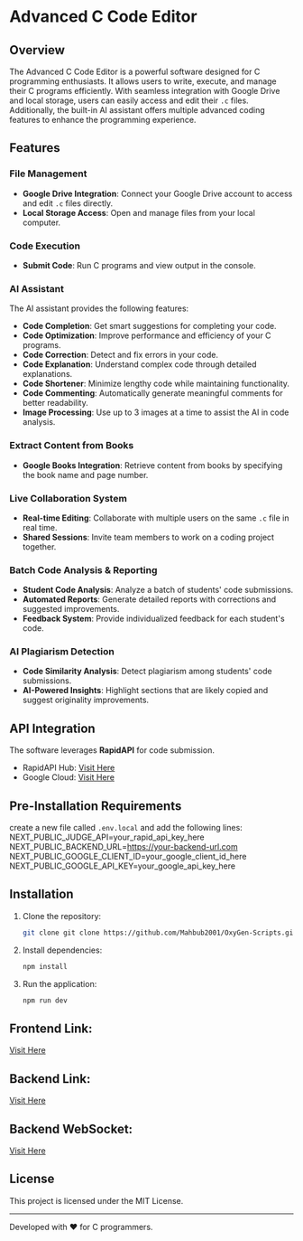 # Advanced C Code Editor

## Overview
The Advanced C Code Editor is a powerful software designed for C programming enthusiasts. It allows users to write, execute, and manage their C programs efficiently. With seamless integration with Google Drive and local storage, users can easily access and edit their `.c` files. Additionally, the built-in AI assistant offers multiple advanced coding features to enhance the programming experience.

## Features
### File Management
- **Google Drive Integration**: Connect your Google Drive account to access and edit `.c` files directly.
- **Local Storage Access**: Open and manage files from your local computer.

### Code Execution
- **Submit Code**: Run C programs and view output in the console.

### AI Assistant
The AI assistant provides the following features:
- **Code Completion**: Get smart suggestions for completing your code.
- **Code Optimization**: Improve performance and efficiency of your C programs.
- **Code Correction**: Detect and fix errors in your code.
- **Code Explanation**: Understand complex code through detailed explanations.
- **Code Shortener**: Minimize lengthy code while maintaining functionality.
- **Code Commenting**: Automatically generate meaningful comments for better readability.
- **Image Processing**: Use up to 3 images at a time to assist the AI in code analysis.

### Extract Content from Books
- **Google Books Integration**: Retrieve content from books by specifying the book name and page number.

### Live Collaboration System
- **Real-time Editing**: Collaborate with multiple users on the same `.c` file in real time.
- **Shared Sessions**: Invite team members to work on a coding project together.

### Batch Code Analysis & Reporting
- **Student Code Analysis**: Analyze a batch of students' code submissions.
- **Automated Reports**: Generate detailed reports with corrections and suggested improvements.
- **Feedback System**: Provide individualized feedback for each student's code.

### AI Plagiarism Detection
- **Code Similarity Analysis**: Detect plagiarism among students' code submissions.
- **AI-Powered Insights**: Highlight sections that are likely copied and suggest originality improvements.

## API Integration
The software leverages **RapidAPI** for code submission.
- RapidAPI Hub: [Visit Here](https://rapidapi.com/hub)
- Google Cloud: [Visit Here](https://cloud.google.com/)

## Pre-Installation Requirements

create a new file called `.env.local` and add the following lines:
NEXT_PUBLIC_JUDGE_API=your_rapid_api_key_here
NEXT_PUBLIC_BACKEND_URL=https://your-backend-url.com
NEXT_PUBLIC_GOOGLE_CLIENT_ID=your_google_client_id_here
NEXT_PUBLIC_GOOGLE_API_KEY=your_google_api_key_here


## Installation
1. Clone the repository:
   ```sh
   git clone git clone https://github.com/Mahbub2001/OxyGen-Scripts.git
   ```
2. Install dependencies:
   ```sh
   npm install
   ```
3. Run the application:
   ```sh
   npm run dev
   ```

## Frontend Link:
[Visit Here](https://github.com/Mahbub2001/OxyGen-Scripts)
## Backend Link:
[Visit Here](https://github.com/Mahbub2001/OxyGen-Scripts-Backend)
## Backend WebSocket:
[Visit Here](https://github.com/Mahbub2001/OxyGen-Scripts-WebSocket-Backend)

## License
This project is licensed under the MIT License.

---
Developed with ❤️ for C programmers.
